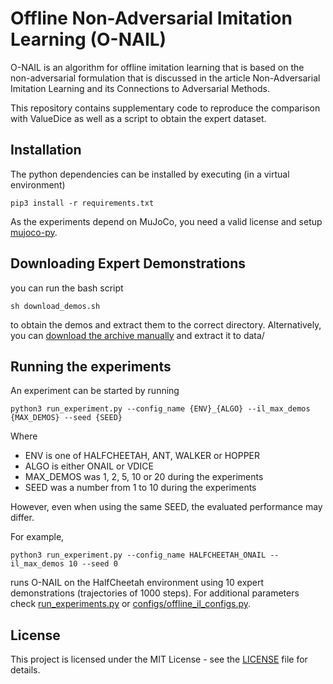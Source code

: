 # Offline Non-Adversarial Imitation Learning (O-NAIL)
O-NAIL is an algorithm for offline imitation learning that is based on the non-adversarial formulation 
that is discussed in the article Non-Adversarial Imitation Learning and its Connections to Adversarial Methods.

This repository contains supplementary code to reproduce the comparison with ValueDice as well as a script to obtain the expert dataset.

## Installation
The python dependencies can be installed by executing (in a virtual environment)
```
pip3 install -r requirements.txt
```
As the experiments depend on MuJoCo, you need a valid license and setup [mujoco-py](https://github.com/openai/mujoco-py).

## Downloading Expert Demonstrations
you can run the bash script
```
sh download_demos.sh
```
to obtain the demos and extract them to the correct directory. Alternatively, you can [download the archive manually](https://zenodo.org/record/3976695/files/demos.tar.gz) and extract it to data/

## Running the experiments
An experiment can be started by running
```
python3 run_experiment.py --config_name {ENV}_{ALGO} --il_max_demos {MAX_DEMOS} --seed {SEED}
```
Where 
* ENV is one of HALFCHEETAH, ANT, WALKER or HOPPER
* ALGO is either ONAIL or VDICE
* MAX_DEMOS was 1, 2, 5, 10 or 20 during the experiments
* SEED was a number from 1 to 10 during the experiments

However, even when using the same SEED, the evaluated performance may differ.

For example, 
```
python3 run_experiment.py --config_name HALFCHEETAH_ONAIL --il_max_demos 10 --seed 0
```
runs O-NAIL on the HalfCheetah environment using 10 expert demonstrations (trajectories of 1000 steps).
For additional parameters check [run_experiments.py](run_experiments.py) or [configs/offline_il_configs.py](configs/offline_il_configs.py).

## License
This project is licensed under the MIT License - see the [LICENSE](LICENSE) file for details.
